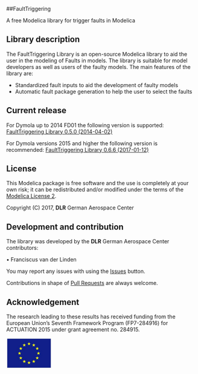 ##FaultTriggering


A free Modelica library for trigger faults in Modelica

## Library description

The FaultTriggering Library is an open-source Modelica library to aid the user in the modeling of Faults in models. The library is suitable for model developers as well as users of the faulty models. The main features of the library are:
- Standardized fault inputs to aid the development of faulty models
- Automatic fault package generation to help the user to select the faults

## Current release

For Dymola up to 2014 FD01 the following version is supported: [FaultTriggering Library 0.5.0 (2014-04-02)](../../archive/v0.5.0.zip)

For Dymola versions 2015 and higher the following version is recommended: [FaultTriggering Library 0.6.6 (2017-01-12)](../../archive/v0.6.6.zip)


## License

This Modelica package is free software and the use is completely at your own risk;
it can be redistributed and/or modified under the terms of the [Modelica License 2](https://modelica.org/licenses/ModelicaLicense2).


Copyright (C) 2017, **DLR** German Aerospace Center

## Development and contribution


The library was developed by the **DLR** German Aerospace Center contributors:

 • Franciscus van der Linden

You may report any issues with using the [Issues](../../issues) button.

Contributions in shape of [Pull Requests](../../pulls) are always welcome.

## Acknowledgement

The research leading to these results has received funding from the European Union’s Seventh Framework Program (FP7-284916) for ACTUATION 2015 under grant agreement no. 284915.

![EU-Logo](/FaultTriggering/Resources/Documentation/Images/logo_EU.png)
